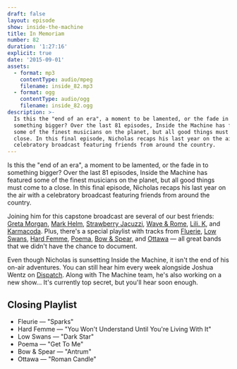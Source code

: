 ```yaml
---
draft: false
layout: episode
show: inside-the-machine
title: In Memoriam
number: 82
duration: '1:27:16'
explicit: true
date: '2015-09-01'
assets:
  - format: mp3
    contentType: audio/mpeg
    filename: inside_82.mp3
  - format: ogg
    contentType: audio/ogg
    filename: inside_82.ogg
description: >-
  Is this the "end of an era", a moment to be lamented, or the fade in to
  something bigger? Over the last 81 episodes, Inside the Machine has featured
  some of the finest musicians on the planet, but all good things must come to a
  close. In this final episode, Nicholas recaps his last year on the air with a
  celebratory broadcast featuring friends from around the country.
---
```

Is this the "end of an era", a moment to be lamented, or the fade in to something bigger? Over the last 81 episodes, Inside the Machine has featured some of the finest musicians on the planet, but all good things must come to a close. In this final episode, Nicholas recaps his last year on the air with a celebratory broadcast featuring friends from around the country.

Joining him for this capstone broadcast are several of our best friends: [Greta Morgan](/programs/inside-the-machine/75), [Mark Helm](/programs/inside-the-machine/80), [Strawberry Jacuzzi](/programs/inside-the-machine/78), [Wave & Rome](/programs/inside-the-machine/77), [Lili. K](/programs/inside-the-machine/63), and [Karmacoda](/programs/inside-the-machine/68). Plus, there's a special playlist with tracks from [Fluerie](http://www.fleuriemusic.com), [Low Swans](http://www.lowswans.com), [Hard Femme](https://hardfemme.bandcamp.com), [Poema](http://www.poemamusic.com), [Bow & Spear](https://bowandspear.bandcamp.com), and [Ottawa](http://listentoottawa.com) &mdash; all great bands that we didn't have the chance to document.

Even though Nicholas is sunsetting Inside the Machine, it isn't the end of his on-air adventures. You can still hear him every week alongside Joshua Wentz on [Dispatch](/programs/dispatch/). Along with The Machine team, he's also working on a new show... It's currently top secret, but you'll hear soon enough.

## Closing Playlist

* Fleurie &mdash; "Sparks"
* Hard Femme &mdash; "You Won't Understand Until You're Living With It"
* Low Swans &mdash; "Dark Star"
* Poema &mdash; "Get To Me"
* Bow & Spear &mdash; "Antrum"
* Ottawa &mdash; "Roman Candle"

